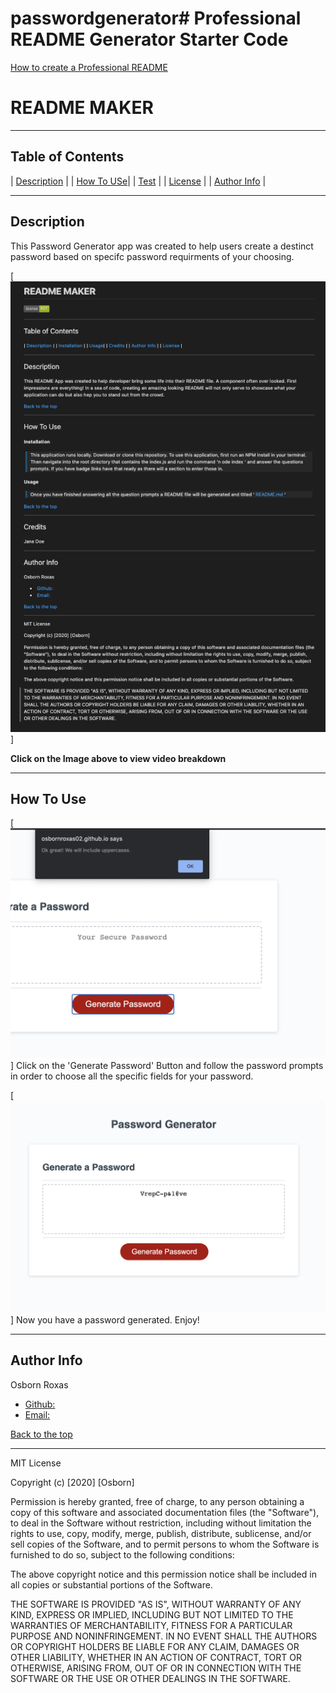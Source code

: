 # passwordgenerator# Professional README Generator Starter Code

[How to create a Professional README](./readme-guide.md)

  
# **README MAKER**


---

## Table of Contents 

| [Description](#description) |
| [How To USe](#how-to-use)|
| [Test](#test) |
| [License](#license) |
| [Author Info](#author-info) |


---

## Description 
This Password Generator app was created to help users create a destinct password based on specifc password requirments of your choosing.

[![ReadMe Image](https://github.com/osbornroxas02/readMe-maker/blob/master/readmeImage.png)]

**Click on the Image above to view video breakdown**


---

## How To Use
[![ReadMe Image](https://github.com/osbornroxas02/passwordgenerator/blob/master/message.png)]
Click on the 'Generate Password' Button and follow the password prompts in order to choose all the specific fields for your password.


[![ReadMe Image](https://github.com/osbornroxas02/passwordgenerator/blob/master/results.png)]
Now you have a password generated. Enjoy!


---


## Author Info

Osborn Roxas

- [Github:](https://github.com/osbornroxas02?tab=repositories)
- [Email:](https://OSBORNROXAS02@GMAIL.COM)


[Back to the top](#table-of-contents)

---

MIT License

Copyright (c) [2020] [Osborn]

Permission is hereby granted, free of charge, to any person obtaining a copy
of this software and associated documentation files (the "Software"), to deal
in the Software without restriction, including without limitation the rights
to use, copy, modify, merge, publish, distribute, sublicense, and/or sell
copies of the Software, and to permit persons to whom the Software is
furnished to do so, subject to the following conditions:

The above copyright notice and this permission notice shall be included in all
copies or substantial portions of the Software.

THE SOFTWARE IS PROVIDED "AS IS", WITHOUT WARRANTY OF ANY KIND, EXPRESS OR
IMPLIED, INCLUDING BUT NOT LIMITED TO THE WARRANTIES OF MERCHANTABILITY,
FITNESS FOR A PARTICULAR PURPOSE AND NONINFRINGEMENT. IN NO EVENT SHALL THE
AUTHORS OR COPYRIGHT HOLDERS BE LIABLE FOR ANY CLAIM, DAMAGES OR OTHER
LIABILITY, WHETHER IN AN ACTION OF CONTRACT, TORT OR OTHERWISE, ARISING FROM,
OUT OF OR IN CONNECTION WITH THE SOFTWARE OR THE USE OR OTHER DEALINGS IN THE
SOFTWARE.

